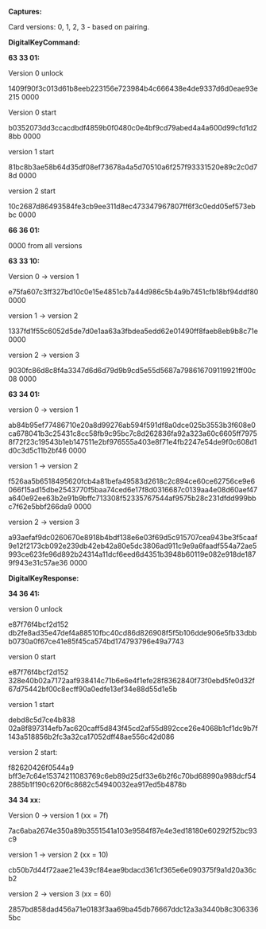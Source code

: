 **Captures:**

Card versions: 0, 1, 2, 3 - based on pairing. 

**DigitalKeyCommand:**

**63 33 01:**

Version 0 unlock

1409f90f3c013d61b8eeb223156e723984b4c666438e4de9337d6d0eae93e215 0000

Version 0 start

b0352073dd3ccacdbdf4859b0f0480c0e4bf9cd79abed4a4a600d99cfd1d28bb 0000

version 1 start

81bc8b3ae58b64d35df08ef73678a4a5d70510a6f257f93331520e89c2c0d78d 0000

version 2 start

10c2687d86493584fe3cb9ee311d8ec473347967807ff6f3c0edd05ef573ebbc 0000

**66 36 01:**

0000 from all versions

**63 33 10:**

Version 0 -> version 1

e75fa607c3ff327bd10c0e15e4851cb7a44d986c5b4a9b7451cfb18bf94ddf80 0000

version 1 -> version 2

1337fd1f55c6052d5de7d0e1aa63a3fbdea5edd62e01490ff8faeb8eb9b8c71e 0000

version 2 -> version 3

9030fc86d8c8f4a3347d6d6d79d9b9cd5e55d5687a798616709119921ff00c08 0000

**63 34 01:**

version 0 -> version 1

ab84b95ef77486710e20a8d99276ab594f591df8a0dce025b3553b3f608e0ca678041b3c25431c8cc58fb9c95bc7c8d262836fa92a323a60c6605ff79758f72f23c19543b1eb147511e2bf976555a403e8f71e4fb2247e54de9f0c608d1d0c3d5c11b2bf46 0000

version 1 -> version 2

f526aa5b6518495620fcb4a81befa49583d2618c2c894ce60ce62756ce9e6066f15ad15dbe2543770f5baa74ced6e17f8d0316687c0139aa4e08d60aef47a640e92ee63b2e91b9bffc713308f52335767544af9575b28c231dfdd999bbc7f62e5bbf266da9 0000

version 2 -> version 3

a93aefaf9dc0260670e8918b4bdf138e6e03f69d5c915707cea943be3f5caaf9e12f2173cb092e239db42eb42a80e5dc3806ad911c9e9a6faadf554a72ae5993ce623fe96d892b24314a11dcf6eed6d4351b3948b60119e082e918de1879f943e31c57ae36 0000

**DigitalKeyResponse:**

**34 36 41:**

version 0 unlock

e87f76f4bcf2d152 db2fe8ad35e47def4a88510fbc40cd86d826908f5f5b106dde906e5fb33dbbb0730a0f67ce41e85f45ca574bd174793796e49a7743

version 0 start

e87f76f4bcf2d152 328e40b02a7172aaf938414c71b6e6e4f1efe28f8362840f73f0ebd5fe0d32f67d75442bf00c8ecff90a0edfe13ef34e88d55d1e5b

version 1 start

debd8c5d7ce4b838 02a8f897314efb7ac620caff5d843f45cd2af55d892cce26e4068b1cf1dc9b7f143a518856b2fc3a32ca17052dff48ae556c42d086

version 2 start:

f82620426f0544a9 bff3e7c64e15374211083769c6eb89d25df33e6b2f6c70bd68990a988dcf542885b1f190c620f6c8682c54940032ea917ed5b4878b

**34 34 xx:**

Version 0 -> version 1 (xx = 7f)

7ac6aba2674e350a89b3551541a103e9584f87e4e3ed18180e60292f52bc93c9

version 1 -> version 2 (xx = 10)

cb50b7d44f72aae21e439cf84eae9bdacd361cf365e6e090375f9a1d20a36cb2

version 2 -> version 3 (xx = 60)

2857bd858dad456a71e0183f3aa69ba45db76667ddc12a3a3440b8c3063365bc
